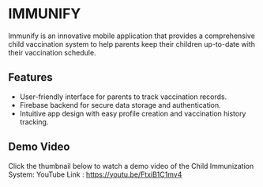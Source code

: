 # **IMMUNIFY**
Immunify is an innovative mobile application that provides a comprehensive child vaccination system to help parents keep their children up-to-date with their vaccination schedule.

## Features

- User-friendly interface for parents to track vaccination records.
- Firebase backend for secure data storage and authentication.
- Intuitive app design with easy profile creation and vaccination history tracking.
 
## Demo Video
Click the thumbnail below to watch a demo video of the Child Immunization System:
YouTube Link : https://youtu.be/FtxiB1C1mv4

